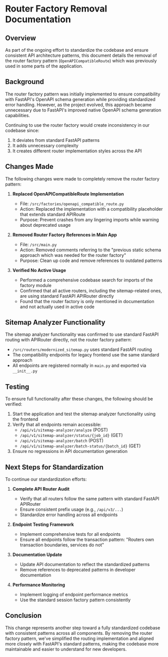 # Router Factory Removal Documentation

## Overview

As part of the ongoing effort to standardize the codebase and ensure consistent API architecture patterns, this document details the removal of the router factory pattern (`OpenAPICompatibleRoute`) which was previously used in some parts of the application.

## Background

The router factory pattern was initially implemented to ensure compatibility with FastAPI's OpenAPI schema generation while providing standardized error handling. However, as the project evolved, this approach became unnecessary due to FastAPI's improved native OpenAPI schema generation capabilities.

Continuing to use the router factory would create inconsistency in our codebase since:
1. It deviates from standard FastAPI patterns
2. It adds unnecessary complexity
3. It creates different router implementation styles across the API

## Changes Made

The following changes were made to completely remove the router factory pattern:

1. **Replaced OpenAPICompatibleRoute Implementation**
   - File: `/src/factories/openapi_compatible_route.py`
   - Action: Replaced the implementation with a compatibility placeholder that extends standard APIRoute
   - Purpose: Prevent crashes from any lingering imports while warning about deprecated usage

2. **Removed Router Factory References in Main App**
   - File: `/src/main.py`
   - Action: Removed comments referring to the "previous static schema approach which was needed for the router factory"
   - Purpose: Clean up code and remove references to outdated patterns

3. **Verified No Active Usage**
   - Performed a comprehensive codebase search for imports of the factory module
   - Confirmed that all active routers, including the sitemap-related ones, are using standard FastAPI APIRouter directly
   - Found that the router factory is only mentioned in documentation and not actually used in active code

## Sitemap Analyzer Functionality

The sitemap analyzer functionality was confirmed to use standard FastAPI routing with APIRouter directly, not the router factory pattern:

- `/src/routers/modernized_sitemap.py` uses standard FastAPI routing
- The compatibility endpoints for legacy frontend use the same standard approach
- All endpoints are registered normally in `main.py` and exported via `__init__.py`

## Testing

To ensure full functionality after these changes, the following should be verified:

1. Start the application and test the sitemap analyzer functionality using the frontend
2. Verify that all endpoints remain accessible:
   - `/api/v1/sitemap-analyzer/analyze` (POST)
   - `/api/v1/sitemap-analyzer/status/{job_id}` (GET)
   - `/api/v1/sitemap-analyzer/batch` (POST)
   - `/api/v1/sitemap-analyzer/batch-status/{batch_id}` (GET)
3. Ensure no regressions in API documentation generation

## Next Steps for Standardization

To continue our standardization efforts:

1. **Complete API Router Audit**
   - Verify that all routers follow the same pattern with standard FastAPI APIRouter
   - Ensure consistent prefix usage (e.g., `/api/v3/...`)
   - Standardize error handling across all endpoints

2. **Endpoint Testing Framework**
   - Implement comprehensive tests for all endpoints
   - Ensure all endpoints follow the transaction pattern: "Routers own transaction boundaries, services do not"

3. **Documentation Update**
   - Update API documentation to reflect the standardized patterns
   - Remove references to deprecated patterns in developer documentation

4. **Performance Monitoring**
   - Implement logging of endpoint performance metrics
   - Use the standard session factory pattern consistently

## Conclusion

This change represents another step toward a fully standardized codebase with consistent patterns across all components. By removing the router factory pattern, we've simplified the routing implementation and aligned more closely with FastAPI's standard patterns, making the codebase more maintainable and easier to understand for new developers.
